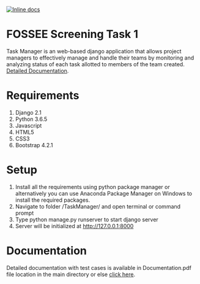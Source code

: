 [![Inline docs](http://inch-ci.org/github/dakshpokar/fsf_2019_screening_task1.svg?branch=master)](http://inch-ci.org/github/daskhpokar/fsf_2019_screening_task1)

# FOSSEE Screening Task 1
Task Manager is an web-based django application that allows project managers to effectively manage and handle their teams by monitoring and analyzing status of each task allotted to members of the team created. 
[Detailed Documentation](https://github.com/dakshpokar/fsf_2019_screening_task1/blob/master/Documentation.pdf).

# Requirements
1. Django 2.1
2. Python 3.6.5
3. Javascript
4. HTML5
5. CSS3
6. Bootstrap 4.2.1

# Setup
1. Install all the requirements using python package manager or alternatively
you can use Anaconda Package Manager on Windows to install the required
packages.
2. Navigate to folder /TaskManager/ and open terminal or command prompt
3. Type python manage.py runserver to start django server
4. Server will be initialized at http://127.0.0.1:8000

# Documentation
Detailed documentation with test cases is available in Documentation.pdf file location in the main directory or else [click here](https://github.com/dakshpokar/fsf_2019_screening_task1/blob/master/Documentation.pdf).
